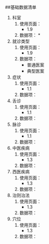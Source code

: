 ##基础数据清单

1. 科室
	1. 使用页面：
		* 1.9
	2. 数据项：
		* 
2. 就诊类型
	1. 使用页面：
		* 1.9
	2. 数据项：
		* 普通医案
		* 典型医案
3. 症状
	1. 使用页面：
		* 1.1
	2. 数据项：
4. 舌诊
	1. 使用页面：
		* 1.1
	2. 数据项：
5. 脉诊
	1. 使用页面：
		* 1.1
	2. 数据项：
6. 中医疾病
	1. 使用页面：
		* 1.3
	2. 数据项：
7. 西医疾病
	1. 使用页面：
		* 1.3
	2. 数据项：
8. 治则治法
	1. 使用页面：
		* 1.3
	2. 数据项：
9. 穴位
	1. 使用页面：
		* 1.3
	2. 数据项：
